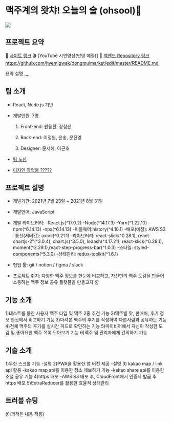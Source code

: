 # 맥주계의 왓챠! 오늘의 술 (ohsool)🍺

![](https://user-images.githubusercontent.com/79817823/119860706-9059ea00-bf51-11eb-8169-57e080a501ec.jpg)

## 프로젝트 요약
🚩 [사이트 링크](https://ohsool.com/)
🎬 [YouTube 시연영상(반영 예정)]
📁 [백엔드 Repository 링크](https://ohsool.com/)https://github.com/hyemigwak/dongmulmarket/edit/master/README.md

요약 설명 ,,,,

## 팀 소개
- React, Node.js 기반
- 개발인원: 7명

   1) Front-end: 원동환, 장정윤

   2) Back-end: 이정원, 윤송, 문진영

   3) Designer: 문지혜, 이근호

- [팀 노션](https://www.notion.so/6d5c61254bf541c0bb5931de59a8d5ca)
- [디자인 작업물 ?????](https://www.figma.com/file/c2M6Yjvm5IjSAnsrQ41XLv/%ED%95%AD%ED%95%B499_WireFrame?node-id=0%3A1)

## 프로젝트 설명
- 개발기간: 2021년 7월 23일 ~ 2021년 8월 31일
- 개발언어: JavaScript
- 개발 라이브러리:
    -React.js(^17.0.2)
    -Node(^14.17.3) 
    -Yarn(^1.22.10)
    -npm(^6.14.13)
    -npx(^6.14.13)
    -미들웨어:history(^4.10.1)
    -배포(예정): AWS S3
    -통신(서버간): axios(^0.21.1)
    -라이브러리: react-slick(^0.28.1), react-chartjs-2"(^3.0.4), chart.js(^3.5.0), lodash(^4.17.21), react-slick(^0.28.1), moment(^2.29.1),react-step-progress-bar(^1.0.3)
    -스타일: styled-components(^5.3.0)
    -상태관리: redux-toolkit(^1.6.1)
    
- 협업 툴: git / notion / figma / slack
- 프로젝트 취지: 다양한 맥주 정보를 한눈에 비교하고, 자신만의 맥주 도감을 만들어 소통하는 맥주 정보 공유 플랫폼을 만들고자 함
## 기능 소개
1)테스트를 통한 사용자 맥주 타입 및 맥주 2종 추천 기능
2)맥주별 맛, 판매처, 후기 정보 한곳에서 비교하기 기능
3)마셔본 맥주의 후기를 작성하여 다른사람과 공유하는 기능
4)전체 맥주의 후기를 실시간 피드로 확인하는 기능
5)마이비어에서 자신이 작성한 도감 및 좋아요한 맥주 목록 모아보기 기능
6)맥주 및 관리자에게 건의하기 기능

## 기술 소개
1)무한 스크롤 기능
-설명
2)PWA을 활용한 앱 버전 제공
-설명
3) kakao map / link api 활용
-kakao map api를 이용한 장소 제보하기 기능
-kakao share api를 이용한 소셜 공유 기능
4)https 배포
-AWS S3 배포 후, CloudFront에서 인증서 발급 후 https 배포 
5)ExtraReducer를 활용한 효율적 상태관리 


## 트러블 슈팅

(아까적은 내용 적용)

